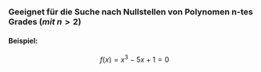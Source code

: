 ### Geeignet für die Suche nach Nullstellen von Polynomen    n-tes Grades ($mit\ n>2$)

#### Beispiel:
$$f(x) = x^{3} -5x +1 = 0$$
